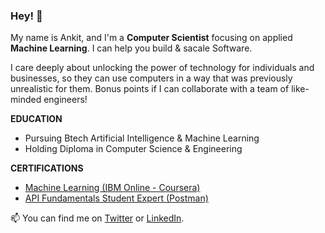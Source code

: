 ### Hey! 👋

My name is Ankit, and I'm a **Computer Scientist** focusing on applied **Machine Learning**. I can help you build & sacale Software.

I care deeply about unlocking the power of technology for individuals and businesses, so they can use computers in a way that was previously unrealistic for them. Bonus points if I can collaborate with a team of like-minded engineers!


**EDUCATION**

* Pursuing Btech Artificial Intelligence & Machine Learning 
* Holding Diploma in Computer Science & Engineering
  
**CERTIFICATIONS**

* [Machine Learning (IBM Online - Coursera)]()
* [API Fundamentals Student Expert (Postman)]()



📫  You can find me on [Twitter](https://twitter.com/ankkkyyyy) or [LinkedIn](https://www.linkedin.com/in/ankkkyyyy/).
